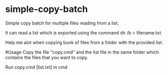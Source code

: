 # simple-copy-batch
Simple copy batch for multiple files reading from a list.

It can read a list which is exported using the command dir /b > filename.txt

Help me alot when copying bunk of files from a folder with the provided list.

#Usage
Copy the file "copy.cmd" and the list file in the same folder which contains the files that you want to copy.

Run copy.cmd [list.txt] in cmd
